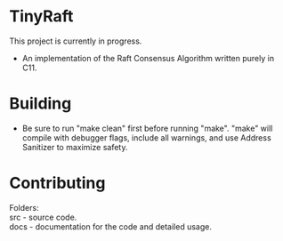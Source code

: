 # TinyRaft
This project is currently in progress.
- An implementation of the Raft Consensus Algorithm written purely in C11.

# Building
- Be sure to run "make clean" first before running "make". "make" will compile with debugger flags, include all warnings, and use Address Sanitizer to maximize safety.

# Contributing
Folders:  
src - source code.  
docs - documentation for the code and detailed usage.
